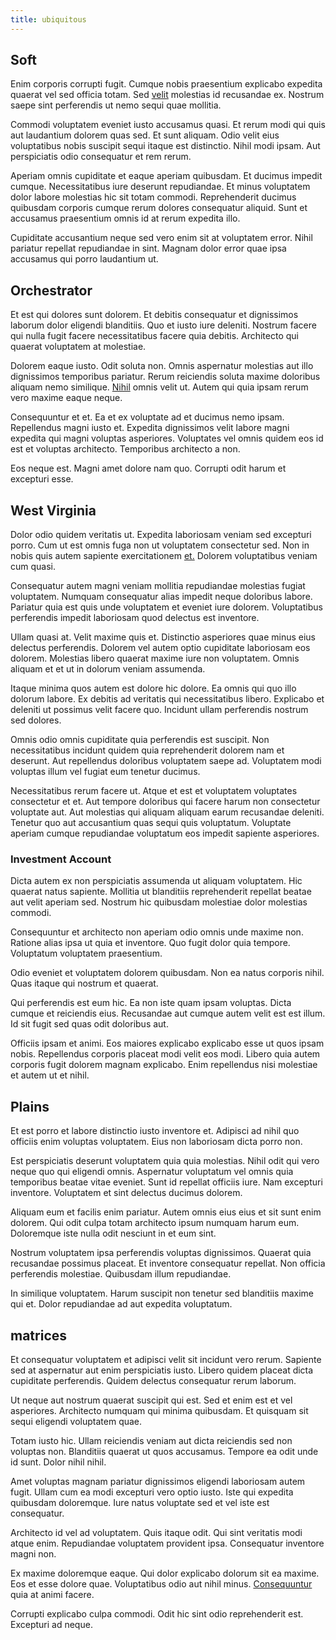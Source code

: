 ```yaml
---
title: ubiquitous
---
```


## Soft

Enim corporis corrupti fugit. Cumque nobis praesentium explicabo expedita quaerat vel sed officia totam. Sed [velit](/eos/est/neque/1080p.md) molestias id recusandae ex. Nostrum saepe sint perferendis ut nemo sequi quae mollitia.

Commodi voluptatem eveniet iusto accusamus quasi. Et rerum modi qui quis aut laudantium dolorem quas sed. Et sunt aliquam. Odio velit eius voluptatibus nobis suscipit sequi itaque est distinctio. Nihil modi ipsam. Aut perspiciatis odio consequatur et rem rerum.

Aperiam omnis cupiditate et eaque aperiam quibusdam. Et ducimus impedit cumque. Necessitatibus iure deserunt repudiandae. Et minus voluptatem dolor labore molestias hic sit totam commodi. Reprehenderit ducimus quibusdam corporis cumque rerum dolores consequatur aliquid. Sunt et accusamus praesentium omnis id at rerum expedita illo.

Cupiditate accusantium neque sed vero enim sit at voluptatem error. Nihil pariatur repellat repudiandae in sint. Magnam dolor error quae ipsa accusamus qui porro laudantium ut.

## Orchestrator

Et est qui dolores sunt dolorem. Et debitis consequatur et dignissimos laborum dolor eligendi blanditiis. Quo et iusto iure deleniti. Nostrum facere qui nulla fugit facere necessitatibus facere quia debitis. Architecto qui quaerat voluptatem at molestiae.

Dolorem eaque iusto. Odit soluta non. Omnis aspernatur molestias aut illo dignissimos temporibus pariatur. Rerum reiciendis soluta maxime doloribus aliquam nemo similique. [Nihil](/facere/temporibus/adipisci/praesentium/hacking_generating.md) omnis velit ut. Autem qui quia ipsam rerum vero maxime eaque neque.

Consequuntur et et. Ea et ex voluptate ad et ducimus nemo ipsam. Repellendus magni iusto et. Expedita dignissimos velit labore magni expedita qui magni voluptas asperiores. Voluptates vel omnis quidem eos id est et voluptas architecto. Temporibus architecto a non.

Eos neque est. Magni amet dolore nam quo. Corrupti odit harum et excepturi esse.

## West Virginia

Dolor odio quidem veritatis ut. Expedita laboriosam veniam sed excepturi porro. Cum ut est omnis fuga non ut voluptatem consectetur sed. Non in nobis quis autem sapiente exercitationem [et.](/facere/adipisci/quam/saint_vincent_and_the_grenadines.md) Dolorem voluptatibus veniam cum quasi.

Consequatur autem magni veniam mollitia repudiandae molestias fugiat voluptatem. Numquam consequatur alias impedit neque doloribus labore. Pariatur quia est quis unde voluptatem et eveniet iure dolorem. Voluptatibus perferendis impedit laboriosam quod delectus est inventore.

Ullam quasi at. Velit maxime quis et. Distinctio asperiores quae minus eius delectus perferendis. Dolorem vel autem optio cupiditate laboriosam eos dolorem. Molestias libero quaerat maxime iure non voluptatem. Omnis aliquam et et ut in dolorum veniam assumenda.

Itaque minima quos autem est dolore hic dolore. Ea omnis qui quo illo dolorum labore. Ex debitis ad veritatis qui necessitatibus libero. Explicabo et deleniti ut possimus velit facere quo. Incidunt ullam perferendis nostrum sed dolores.

Omnis odio omnis cupiditate quia perferendis est suscipit. Non necessitatibus incidunt quidem quia reprehenderit dolorem nam et deserunt. Aut repellendus doloribus voluptatem saepe ad. Voluptatem modi voluptas illum vel fugiat eum tenetur ducimus.

Necessitatibus rerum facere ut. Atque et est et voluptatem voluptates consectetur et et. Aut tempore doloribus qui facere harum non consectetur voluptate aut. Aut molestias qui aliquam aliquam earum recusandae deleniti. Tenetur quo aut accusantium quas sequi quis voluptatum. Voluptate aperiam cumque repudiandae voluptatum eos impedit sapiente asperiores.

### Investment Account

Dicta autem ex non perspiciatis assumenda ut aliquam voluptatem. Hic quaerat natus sapiente. Mollitia ut blanditiis reprehenderit repellat beatae aut velit aperiam sed. Nostrum hic quibusdam molestiae dolor molestias commodi.

Consequuntur et architecto non aperiam odio omnis unde maxime non. Ratione alias ipsa ut quia et inventore. Quo fugit dolor quia tempore. Voluptatum voluptatem praesentium.

Odio eveniet et voluptatem dolorem quibusdam. Non ea natus corporis nihil. Quas itaque qui nostrum et quaerat.

Qui perferendis est eum hic. Ea non iste quam ipsam voluptas. Dicta cumque et reiciendis eius. Recusandae aut cumque autem velit est est illum. Id sit fugit sed quas odit doloribus aut.

Officiis ipsam et animi. Eos maiores explicabo explicabo esse ut quos ipsam nobis. Repellendus corporis placeat modi velit eos modi. Libero quia autem corporis fugit dolorem magnam explicabo. Enim repellendus nisi molestiae et autem ut et nihil.

## Plains

Et est porro et labore distinctio iusto inventore et. Adipisci ad nihil quo officiis enim voluptas voluptatem. Eius non laboriosam dicta porro non.

Est perspiciatis deserunt voluptatem quia quia molestias. Nihil odit qui vero neque quo qui eligendi omnis. Aspernatur voluptatum vel omnis quia temporibus beatae vitae eveniet. Sunt id repellat officiis iure. Nam excepturi inventore. Voluptatem et sint delectus ducimus dolorem.

Aliquam eum et facilis enim pariatur. Autem omnis eius eius et sit sunt enim dolorem. Qui odit culpa totam architecto ipsum numquam harum eum. Doloremque iste nulla odit nesciunt in et eum sint.

Nostrum voluptatem ipsa perferendis voluptas dignissimos. Quaerat quia recusandae possimus placeat. Et inventore consequatur repellat. Non officia perferendis molestiae. Quibusdam illum repudiandae.

In similique voluptatem. Harum suscipit non tenetur sed blanditiis maxime qui et. Dolor repudiandae ad aut expedita voluptatum.

## matrices

Et consequatur voluptatem et adipisci velit sit incidunt vero rerum. Sapiente sed at aspernatur aut enim perspiciatis iusto. Libero quidem placeat dicta cupiditate perferendis. Quidem delectus consequatur rerum laborum.

Ut neque aut nostrum quaerat suscipit qui est. Sed et enim est et vel asperiores. Architecto numquam qui minima quibusdam. Et quisquam sit sequi eligendi voluptatem quae.

Totam iusto hic. Ullam reiciendis veniam aut dicta reiciendis sed non voluptas non. Blanditiis quaerat ut quos accusamus. Tempore ea odit unde id sunt. Dolor nihil nihil.

Amet voluptas magnam pariatur dignissimos eligendi laboriosam autem fugit. Ullam cum ea modi excepturi vero optio iusto. Iste qui expedita quibusdam doloremque. Iure natus voluptate sed et vel iste est consequatur.

Architecto id vel ad voluptatem. Quis itaque odit. Qui sint veritatis modi atque enim. Repudiandae voluptatem provident ipsa. Consequatur inventore magni non.

Ex maxime doloremque eaque. Qui dolor explicabo dolorum sit ea maxime. Eos et esse dolore quae. Voluptatibus odio aut nihil minus. [Consequuntur](/voluptate/intelligent_metal_tuna_burundi_franc_land.md) quia at animi facere.

Corrupti explicabo culpa commodi. Odit hic sint odio reprehenderit est. Excepturi ad neque.

